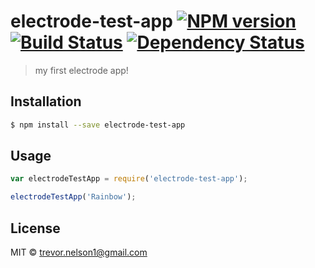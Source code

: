 # electrode-test-app [![NPM version][npm-image]][npm-url] [![Build Status][travis-image]][travis-url] [![Dependency Status][daviddm-image]][daviddm-url]
> my first electrode app!

## Installation

```sh
$ npm install --save electrode-test-app
```

## Usage

```js
var electrodeTestApp = require('electrode-test-app');

electrodeTestApp('Rainbow');
```
## License

MIT © [trevor.nelson1@gmail.com]()


[npm-image]: https://badge.fury.io/js/electrode-test-app.svg
[npm-url]: https://npmjs.org/package/electrode-test-app
[travis-image]: https://travis-ci.org/trevornelson/electrode-test-app.svg?branch=master
[travis-url]: https://travis-ci.org/trevornelson/electrode-test-app
[daviddm-image]: https://david-dm.org/trevornelson/electrode-test-app.svg?theme=shields.io
[daviddm-url]: https://david-dm.org/trevornelson/electrode-test-app
